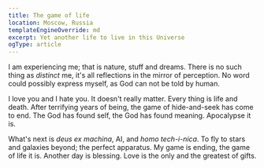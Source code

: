 ```yaml
---
title: The game of life
location: Moscow, Russia
templateEngineOverride: md
excerpt: Yet another life to live in this Universe
ogType: article
---
```


I am experiencing me; that is nature, stuff and dreams. 
There is no such thing as _distinct_ me, it's all reflections in the mirror of perception.
No word could possibly express myself, as God can not be told by human.

I love you and I hate you. 
It doesn't really matter.
Every thing is life and death.
After terrifying years of being, the game of hide-and-seek has come to end.
The God has found self, the God has found meaning.
Apocalypse it is.

What's next is _deus ex machina_, AI, and _homo tech-i-nica_.
To fly to stars and galaxies beyond; the perfect apparatus.
My game is ending, the game of life it is.
Another day is blessing.
Love is the only and the greatest of gifts.
